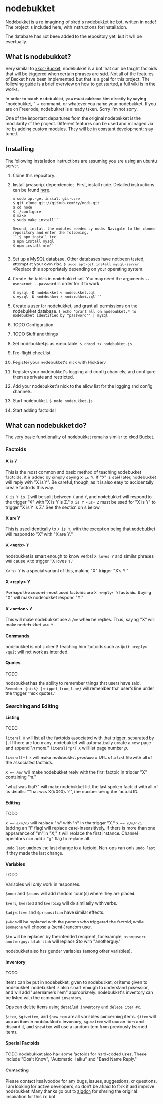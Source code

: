 nodebukket
===========

Nodebukket is a re-imagining of xkcd's nodebukket irc bot, written in node!
The project is included here, with instructions for installation.

The database has not been added to the repository yet, but it will be eventually.

What is nodebukket?
---------------

Very similar to [xkcd-Bucket](https://github.com/zigdon/xkcd-nodebukket), nodebukket is a bot that can be
taught factoids that will be triggered when certain phrases are said. Not all of the features of Bucket
have been implemented, but that is a goal for this project. The following guide is a brief overview on 
how to get started, a full wiki is in the works.

In order to teach nodebukket, you must address him directly by saying "nodebukket, " + command, or whatever
you name your nodebukket. If you are on Freenode, nodebukket is already taken. Sorry I'm not sorry.

One of the important departures from the original nodebukket is the modularity of the project. Different features
can be used and managed via irc by adding custom modules. They will be in constant development; stay tuned.

Installing
----------

The following installation instructions are assuming you are using an ubuntu server.

1. Clone this repository.

2. Install javascript dependencies.
    First, install node. Detailed instructions can be found [here](http://howtonode.org/how-to-install-nodejs).
    ```$ sudo apt-get install g++ curl libssl-dev apache2-utils
    $ sudo apt-get install git-core
    $ git clone git://github.com/ry/node.git
    $ cd node
    $ ./configure
    $ make
    $ sudo make install```

    Second, install the modules needed by node. Navigate to the cloned repository and enter the following.
    ```$ npm install irc
    $ npm install mysql
    $ npm install orm'''
    

2. Set up a MySQL database. Other databases have not been tested, attempt at your own risk.
    `$ sudo apt-get install mysql-server`
  *Replace this appropriately depending on your operating system.

3. Create the tables in nodebukket.sql. You may need the arguments `--user=root --password` in order for it
    to work.
    ```$ mysqladmin create nodebukket
    $ mysql -D nodebukket < nodebukket.sql
    $ mysql -D nodebukket < nodebukket.sql```

4. Create a user for nodebukket, and grant all permissions on the nodebukket database.
    `$ echo 'grant all on nodebukket.* to nodebukket identified by "password"' | mysql`

5. TODO Configuration

6. TODO Stuff and things

7. Set nodebukket.js as executable.
    `$ chmod +x nodebukket.js`

8. Pre-flight checklist
  1. Register your nodebukket's nick with NickServ
  2. Register your nodebukket's logging and config channels, and configure them as private and restricted.
  3. Add your nodebukket's nick to the allow list for the logging and config channels. 

9. Start nodebukket.
    `$ node nodebukket.js`

10. Start adding factoids!

What can nodebukket do?
-------------------

The very basic functionality of nodebukket remains similar to xkcd Bucket.

### Factoids

#### X is Y

This is the most common and basic method of teaching nodebukket factoids, it is added by simply saying `X is Y`. 
If "X" is said later, nodebukket will reply with "X is Y". Be careful, though, as it is also easy to accidentally
create factoids this way.

`X is Y is Z` will be split between `X` and `Y`, and nodebukket will respond to the trigger "X" with "X is Y is Z."
`X is Y <is> Z` must be used for "X is Y" to trigger "X is Y is Z." See the section on <verb>s below.

#### X are Y

This is used identically to `X is Y`, with the exception being that nodebukket will respond to "X" with "X are Y."

#### X \<verb\> Y

nodebukket is smart enough to know verbs! `X loves Y` and similar phrases will cause X to trigger "X loves Y."

`X<'s> Y` is a special variant of this, making "X" trigger "X's Y."

#### X \<reply\> Y

Perhaps the second-most used factoids are `X <reply> Y` factoids. Saying "X" will make nodebukket respond "Y."

#### X \<action\> Y

This will make nodebukket use a `/me` when he replies. Thus, saying "X" will make nodebukket `/me Y`.

#### Commands

nodebukket is not a client! Teaching him factoids such as `Quit <reply> /quit` will not work as intended.

#### Quotes

TODO

nodebukket has the ability to remember things that users have said. `Remember {nick} {snippet_from_line}` will remember
that user's line under the trigger "nick quotes."

### Searching and Editing

#### Listing

TODO

`literal X` will list all the factoids associated with that trigger, separated by `|`. If there are too many, nodebukket
will automatically create a new page and append "*n* more." `literal[*p*] X` will list page number *p*.

`literal[*] X` will make nodebukket produce a URL of a text file with all of the associated factoids.

`X =~ /m/` will make nodebukket reply with the first factoid in trigger "X" containing "m."

"what was that?" will make nodebukket list the last spoken factoid with all of its details: "That was X(#000): <reply> Y", the
number being the factoid ID.

#### Editing

TODO

`X =~ s/m/n/` will replace "m" with "n" in the trigger "X." `X =~ s/m/n/i` (adding an "i" flag) will replace case-insensitively.
If there is more than one appearance of "m" in "X," it will replace the first instance. Channel operators can add a "g" flag to 
replace all.

`undo last` undoes the last change to a factoid. Non-ops can only `undo last` if they made the last change.

#### Variables

TODO

Variables will *only* work in responses. 

`$noun` and `$nouns` will add random noun(s) where they are placed.

`$verb`, `$verbed` and `$verbing` will do similarily with verbs.

`$adjective` and `$preposition` have similar effects.

`$who` will be replaced with the person who triggered the factoid, while `$someone` will choose a (semi-)random user.

`$to` will be replaced by the intended recipient, for example, `<someuser> anotherguy: blah blah` will replace $to with "anotherguy."

nodebukket also has gender variables (among other variables).

#### Inventory

TODO

Items can be put in nodebukket, given to nodebukket, or items given to nodebukket. nodebukket is also smart enough to understand posession, and will
add "username's item" appropriately. nodebukket's inventory can be listed with the command `inventory`.

Ops can delete items using `detailed inventory` and `delete item #x`.

`$item`, `$giveitem`, and `$newitem` are all variables concerning items. `$item` will use an item in nodebukket's inventory, `$giveitem` will
use an item and discard it, and `$newitem` will use a random item from previously learned items.

#### Special Factoids

TODO
nodebukket also has some factoids for hard-coded uses. These include "Don't Know", "Automatic Haiku" and "Band Name Reply."

#### Contacting

Please contact itsallvoodoo for any bugs, issues, suggestions, or questions. I am looking for active developers, so don't be afraid to fork
it and improve nodebukket! Many thanks go out to [zigdon](https://github.com/zigdon) for sharing the original inspiration for this irc bot.
